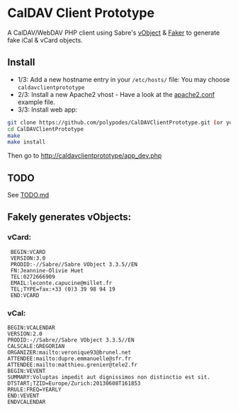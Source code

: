 # CalDAV Client Prototype

A CalDAV/WebDAV PHP client using Sabre's [vObject](https://github.com/fruux/sabre-vobject) & [Faker](https://github.com/fzaninotto/Faker) to generate fake iCal & vCard objects.

## Install

- 1/3: Add a new hostname entry in your `/etc/hosts/` file: You may choose `caldavclientprototype`
- 2/3: Install a new Apache2 vhost - Have a look at the [apache2.conf](doc/apache2.conf) example file.
- 3/3: Install web app:

```bash
git clone https://github.com/polypodes/CalDAVClientPrototype.git (or your own fork URL)
cd CalDAVClientPrototype
make
make install
```

Then go to [http://caldavclientprototype/app_dev.php](http://caldavclientprototype/app_dev.php)

## TODO

See [TODO.md](TODO.md)

## Fakely generates vObjects:

### vCard:

```
 BEGIN:VCARD
 VERSION:3.0
 PRODID:-//Sabre//Sabre VObject 3.3.5//EN
 FN:Jeannine-Olivie Huet
 TEL:0272666909
 EMAIL:leconte.capucine@millet.fr
 TEL;TYPE=fax:+33 (0)3 39 98 94 19
 END:VCARD
 ```

### vCal:
 
 ```
 BEGIN:VCALENDAR
 VERSION:2.0
 PRODID:-//Sabre//Sabre VObject 3.3.5//EN
 CALSCALE:GREGORIAN
 ORGANIZER:mailto:veronique93@brunel.net
 ATTENDEE:mailto:dupre.emmanuelle@sfr.fr
 ATTENDEE:mailto:matthieu.grenier@tele2.fr
 BEGIN:VEVENT
 SUMMARY:Voluptas impedit aut dignissimos non distinctio est sit.
 DTSTART;TZID=Europe/Zurich:20130608T161853
 RRULE:FREQ=YEARLY
 END:VEVENT
 ENDVCALENDAR
 ```
